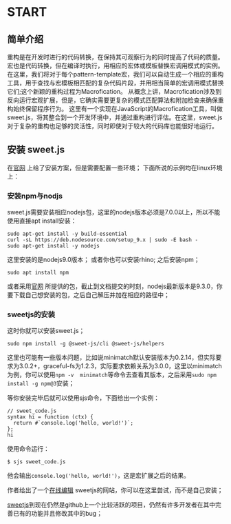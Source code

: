 # START
## 简单介绍
 重构是在开发时进行的代码转换，在保持其可观察行为的同时提高了代码的质量。
 宏也是代码转换，但在编译时执行，用相应的宏体或模板替换宏调用模式的实例。
在这里，我们将对于每个pattern-template宏，我们可以自动生成一个相应的重构工具，用于查找与宏模板相匹配的复杂代码片段，并用相当简单的宏调用模式替换它们;这个新颖的重构过程为Macrofication。
从概念上讲，Macrofication涉及到反向运行宏观扩展，但是，它确实需要更复杂的模式匹配算法和附加检查来确保重构始终保留程序行为。
这里有一个实现在JavaScript的Macrofication工具，叫做sweet.js，将其整合到一个开发环境中，并通过重构进行评估。在这里，sweet.js对于复杂的重构也足够的灵活性，同时即使对于较大的代码库也能很好地运行。

## 安装 sweet.js
在[官网](https://www.sweetjs.org/) 上给了安装方案，但是需要配置一些环境；
下面所说的示例均在linux环境上：

### 安装npm与nodjs
sweet.js需要安装相应nodejs包，这里的nodejs版本必须是7.0.0以上，所以不能使用直接apt install安装：

```
sudo apt-get install -y build-essential
curl -sL https://deb.nodesource.com/setup_9.x | sudo -E bash -
sudo apt-get install -y nodejs
```
这里安装的是nodejs9.0版本；
或者你也可以安装rhino;
之后安装npm；
```
sudo apt install npm
```

或者采用[官网](https://nodejs.org/en/) 所提供的包，截止到文档提交的时刻，nodejs最新版本是9.3.0，你要下载自己想安装的包，之后自己解压并加在相应的路径中；

### sweetjs的安装
这时你就可以安装sweet.js；

```
sudo npm install -g @sweet-js/cli @sweet-js/helpers
```

这里也可能有一些版本问题，比如说minimatch默认安装版本为0.2.14，但实际要求为3.0.2+，graceful-fs为1.2.3，实际要求依赖关系为3.0.0，这里以minimatch为例，你可以使用`npm -v  minimatch`等命令去查看其版本，之后采用`sudo npm install -g npm@3`安装；

等你安装完毕后就可以使用sjs命令，下面给出一个实例：
```
// sweet_code.js
syntax hi = function (ctx) {
  return #`console.log('hello, world!')`;
};
hi
```
使用命令运行：
```
$ sjs sweet_code.js
```
他会输出`console.log('hello, world!')`，这是宏扩展之后的结果。

作者给出了一个[在线编辑](http://www.sweetjs.org/browser/editor.html) sweetjs的网站，你可以在这里尝试，而不是自己安装；

[sweetjs](https://github.com/sweet-js/sweet-core)到现在仍然是github上一个比较活跃的项目，仍然有许多开发者在其中完善已有的功能并且修改其中的bug；